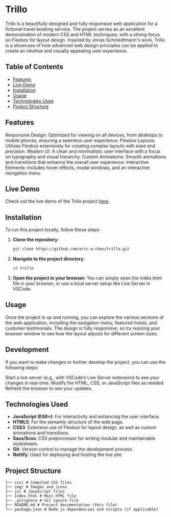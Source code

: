 # Trillo

Trillo is a beautifully designed and fully responsive web application for a fictional travel booking service. The project serves as an excellent demonstration of modern CSS and HTML techniques, with a strong focus on Flexbox for layout design. Inspired by Jonas Schmedtmann's work, Trillo is a showcase of how advanced web design principles can be applied to create an intuitive and visually appealing user experience.

## Table of Contents

- [Features](#features)
- [Live Demo](#live-demo)
- [Installation](#installation)
- [Usage](#usage)
- [Technologies Used](#technologies-used)
- [Project Structure](#project-structure)

## Features

Responsive Design: Optimized for viewing on all devices, from desktops to mobile phones, ensuring a seamless user experience.
Flexbox Layouts: Utilizes Flexbox extensively for creating complex layouts with ease and precision.
Modern UI: A clean and minimalistic user interface with a focus on typography and visual hierarchy.
Custom Animations: Smooth animations and transitions that enhance the overall user experience.
Interactive Elements: Includes hover effects, modal windows, and an interactive navigation menu.

## Live Demo

Check out the live demo of the Trillo project [here](https://your-live-demo-link.com).

## Installation

To run this project locally, follow these steps:

1.  **Clone the repository**:

    ```bash
    git clone https://github.com/eric-w-chen/trillo.git

    ```

2.  **Navigate to the project directory**:

    ```bash
    cd trillo

    ```

3.  **Open the project in your browser**:
    You can simply open the index.html file in your browser, or use a local server setup like Live Server in VSCode.

## Usage

Once the project is up and running, you can explore the various sections of the web application, including the navigation menu, featured hotels, and customer testimonials. The design is fully responsive, so try resizing your browser window to see how the layout adjusts for different screen sizes.

## Development

If you want to make changes or further develop the project, you can use the following steps:

Start a live server (e.g., with VSCode’s Live Server extension) to see your changes in real-time.
Modify the HTML, CSS, or JavaScript files as needed.
Refresh the browser to see your updates.

## Technologies Used

- **JavaScript (ES6+)**: For interactivity and enhancing the user interface.
- **HTML5**: For the semantic structure of the web page.
- **CSS3**: Extensive use of Flexbox for layout design, as well as custom animations and transitions.
- **Sass/Scss**: CSS preprocessor for writing modular and maintainable stylesheets.
- **Git**: Version control to manage the development process.
- **Netlify**: Used for deploying and hosting the live site.

## Project Structure

```plaintext
├── css/ # Compiled CSS files
├── img/ # Images and icons
├── js/ # JavaScript files
├── index.html # Main HTML file
├── .gitignore # Git ignore file
├── README.md # Project documentation (this file)
└── package.json # Node.js dependencies and scripts (if applicable)
```
